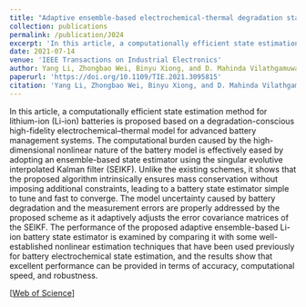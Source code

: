 ```yaml
---
title: "Adaptive ensemble-based electrochemical-thermal degradation state estimation of lithium-ion batteries"
collection: publications
permalink: /publication/J024
excerpt: 'In this article, a computationally efficient state estimation method for lithium-ion (Li-ion) batteries is proposed based on a degradation-conscious high-fidelity electrochemical–thermal model for advanced battery management systems. The computational burden caused by the high-dimensional nonlinear nature of the battery model is effectively eased by adopting an ensemble-based state estimator using the singular evolutive interpolated Kalman filter (SEIKF). Unlike the existing schemes, it shows that the proposed algorithm intrinsically ensures mass conservation without imposing additional constraints, leading to a battery state estimator simple to tune and fast to converge. The model uncertainty caused by battery degradation and the measurement errors are properly addressed by the proposed scheme as it adaptively adjusts the error covariance matrices of the SEIKF. The performance of the proposed adaptive ensemble-based Li-ion battery state estimator is examined by comparing it with some well-established nonlinear estimation techniques that have been used previously for battery electrochemical state estimation, and the results show that excellent performance can be provided in terms of accuracy, computational speed, and robustness.'
date: 2021-07-14
venue: 'IEEE Transactions on Industrial Electronics'
author: Yang Li, Zhongbao Wei, Binyu Xiong, and D. Mahinda Vilathgamuwa
paperurl: 'https://doi.org/10.1109/TIE.2021.3095815'
citation: 'Yang Li, Zhongbao Wei, Binyu Xiong, and D. Mahinda Vilathgamuwa, &quot;Adaptive ensemble-based electrochemical-thermal degradation state estimation of lithium-ion batteries,&quot; <i>IEEE Transactions on Industrial Electronics</i>, vol. 69, no. 7, pp. 6984-6996, Jul. 2022, doi: 10.1109/TIE.2021.3095815.'
---
```


In this article, a computationally efficient state estimation method for lithium-ion (Li-ion) batteries is proposed based on a degradation-conscious high-fidelity electrochemical–thermal model for advanced battery management systems. The computational burden caused by the high-dimensional nonlinear nature of the battery model is effectively eased by adopting an ensemble-based state estimator using the singular evolutive interpolated Kalman filter (SEIKF). Unlike the existing schemes, it shows that the proposed algorithm intrinsically ensures mass conservation without imposing additional constraints, leading to a battery state estimator simple to tune and fast to converge. The model uncertainty caused by battery degradation and the measurement errors are properly addressed by the proposed scheme as it adaptively adjusts the error covariance matrices of the SEIKF. The performance of the proposed adaptive ensemble-based Li-ion battery state estimator is examined by comparing it with some well-established nonlinear estimation techniques that have been used previously for battery electrochemical state estimation, and the results show that excellent performance can be provided in terms of accuracy, computational speed, and robustness.


[[Web of Science](https://www.webofscience.com/wos/woscc/full-record/WOS:000753527500051)] 
